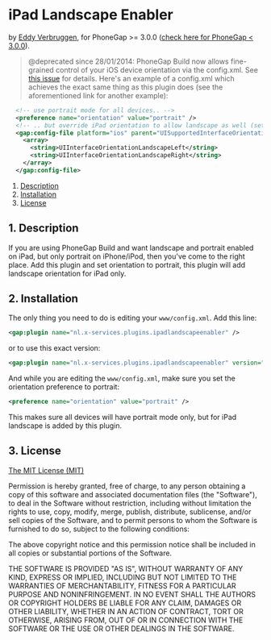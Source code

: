 # iPad Landscape Enabler

by [Eddy Verbruggen](http://www.x-services.nl), for PhoneGap >= 3.0.0 ([check here for PhoneGap < 3.0.0](https://github.com/EddyVerbruggen/iPadLandscapeEnabler-PhoneGapBuild-Plugin/tree/pre-phonegap-3.0)).

> @deprecated since 28/01/2014: PhoneGap Build now allows fine-grained control of your iOS device orientation via the config.xml. See [this issue](https://github.com/phonegap/build/issues/212) for details. Here's an example of a config.xml which achieves the exact same thing as this plugin does (see the aforementioned link for another example):
``` xml
  <!-- use portrait mode for all devices.. -->
  <preference name="orientation" value="portrait" />
  <!-- .. but override iPad orientation to allow landscape as well (set overwrite="true" to allow only landscape) -->
  <gap:config-file platform="ios" parent="UISupportedInterfaceOrientations~ipad" overwrite="false">
    <array>
      <string>UIInterfaceOrientationLandscapeLeft</string>
      <string>UIInterfaceOrientationLandscapeRight</string>
    </array>
  </gap:config-file>
```




1. [Description](https://github.com/EddyVerbruggen/iPadLandscapeEnabler-PhoneGapBuild-Plugin#1-description)
2. [Installation](https://github.com/EddyVerbruggen/iPadLandscapeEnabler-PhoneGapBuild-Plugin#2-installation)
3. [License](https://github.com/EddyVerbruggen/iPadLandscapeEnabler-PhoneGapBuild-Plugin#3-license)

## 1. Description

If you are using PhoneGap Build and want landscape and portrait enabled on iPad, but only portrait on iPhone/iPod, then you've come to the right place.
Add this plugin and set orientation to portrait, this plugin will add landscape orientation for iPad only.

## 2. Installation

The only thing you need to do is editing your `www/config.xml`.
Add this line:

```xml
<gap:plugin name="nl.x-services.plugins.ipadlandscapeenabler" />
```
or to use this exact version:
```xml
<gap:plugin name="nl.x-services.plugins.ipadlandscapeenabler" version="3.0" />
```

And while you are editing the `www/config.xml`, make sure you set the orientation preference to portrait:
```xml
<preference name="orientation" value="portrait" />
```

This makes sure all devices will have portrait mode only, but for iPad landscape is added by this plugin.

## 3. License

[The MIT License (MIT)](http://www.opensource.org/licenses/mit-license.html)

Permission is hereby granted, free of charge, to any person obtaining a copy
of this software and associated documentation files (the "Software"), to deal
in the Software without restriction, including without limitation the rights
to use, copy, modify, merge, publish, distribute, sublicense, and/or sell
copies of the Software, and to permit persons to whom the Software is
furnished to do so, subject to the following conditions:

The above copyright notice and this permission notice shall be included in
all copies or substantial portions of the Software.

THE SOFTWARE IS PROVIDED "AS IS", WITHOUT WARRANTY OF ANY KIND, EXPRESS OR
IMPLIED, INCLUDING BUT NOT LIMITED TO THE WARRANTIES OF MERCHANTABILITY,
FITNESS FOR A PARTICULAR PURPOSE AND NONINFRINGEMENT. IN NO EVENT SHALL THE
AUTHORS OR COPYRIGHT HOLDERS BE LIABLE FOR ANY CLAIM, DAMAGES OR OTHER
LIABILITY, WHETHER IN AN ACTION OF CONTRACT, TORT OR OTHERWISE, ARISING FROM,
OUT OF OR IN CONNECTION WITH THE SOFTWARE OR THE USE OR OTHER DEALINGS IN
THE SOFTWARE.
